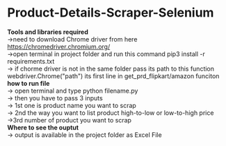 # Product-Details-Scraper-Selenium
<strong>Tools and libraries required</strong> <br/>
  ->need to download Chrome driver from here https://chromedriver.chromium.org/<br/>
  ->open terminal in project folder and run this command pip3 install -r requirements.txt <br/>
  -> if chorme driver is not in the same folder pass its path to this function  webdriver.Chrome("path") its first line in get_prd_flipkart/amazon funciton<br/>
<strong>how to run file</strong><br/>
  -> open terminal and type python filename.py<br/>
  -> then you have to pass 3 inputs<br/>
  -> 1st one is product name you want to scrap<br/>
  -> 2nd the way you want to list product high-to-low or low-to-high price<br/>
  ->3rd number of product you want to scrap<br/>
<strong>Where to see the ouptut</strong> <br/>
  -> output is available in the project folder as Excel File<br/>
  
  
